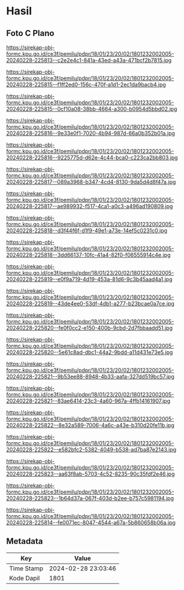 # Hasil

## Foto C Plano

https://sirekap-obj-formc.kpu.go.id/ce3f/pemilu/pdpr/18/01/23/20/02/1801232002005-20240228-225813--c2e2e4c1-841a-43ed-a43a-471bcf2b7815.jpg

https://sirekap-obj-formc.kpu.go.id/ce3f/pemilu/pdpr/18/01/23/20/02/1801232002005-20240228-225815--f1ff2ed0-156c-470f-a1d1-2ec1da9bacb4.jpg

https://sirekap-obj-formc.kpu.go.id/ce3f/pemilu/pdpr/18/01/23/20/02/1801232002005-20240228-225815--0cf10a08-38bb-4664-a300-b0954d5bbd02.jpg

https://sirekap-obj-formc.kpu.go.id/ce3f/pemilu/pdpr/18/01/23/20/02/1801232002005-20240228-225816--9e33e0f1-7020-4b94-987d-66a0b352b01a.jpg

https://sirekap-obj-formc.kpu.go.id/ce3f/pemilu/pdpr/18/01/23/20/02/1801232002005-20240228-225816--9225775d-d62e-4c44-bca0-c223ca2bb803.jpg

https://sirekap-obj-formc.kpu.go.id/ce3f/pemilu/pdpr/18/01/23/20/02/1801232002005-20240228-225817--089a3968-b347-4cd4-8130-9da5d4d8f47a.jpg

https://sirekap-obj-formc.kpu.go.id/ce3f/pemilu/pdpr/18/01/23/20/02/1801232002005-20240228-225817--ae989932-f517-4ca1-a0c3-a496ad190809.jpg

https://sirekap-obj-formc.kpu.go.id/ce3f/pemilu/pdpr/18/01/23/20/02/1801232002005-20240228-225818--d3f44f6f-d1f9-49e1-a73e-14ef5c0231c0.jpg

https://sirekap-obj-formc.kpu.go.id/ce3f/pemilu/pdpr/18/01/23/20/02/1801232002005-20240228-225818--3dd66137-10fc-41a4-82f0-f06555914c4e.jpg

https://sirekap-obj-formc.kpu.go.id/ce3f/pemilu/pdpr/18/01/23/20/02/1801232002005-20240228-225819--e0f9a719-4d19-453a-81d6-9c3b45aad4a1.jpg

https://sirekap-obj-formc.kpu.go.id/ce3f/pemilu/pdpr/18/01/23/20/02/1801232002005-20240228-225819--43de4ee0-53df-4db1-a277-b23bcae0a7ce.jpg

https://sirekap-obj-formc.kpu.go.id/ce3f/pemilu/pdpr/18/01/23/20/02/1801232002005-20240228-225820--fe0f0cc2-e150-400b-9cbd-2d7fbbaadd51.jpg

https://sirekap-obj-formc.kpu.go.id/ce3f/pemilu/pdpr/18/01/23/20/02/1801232002005-20240228-225820--5e61c8ad-dbc1-44a2-9bdd-a11d431e73e5.jpg

https://sirekap-obj-formc.kpu.go.id/ce3f/pemilu/pdpr/18/01/23/20/02/1801232002005-20240228-225821--9b53ee88-8948-4b33-aafa-327dd519bc57.jpg

https://sirekap-obj-formc.kpu.go.id/ce3f/pemilu/pdpr/18/01/23/20/02/1801232002005-20240228-225821--83ae6414-23c3-4a60-967a-4ffb14161907.jpg

https://sirekap-obj-formc.kpu.go.id/ce3f/pemilu/pdpr/18/01/23/20/02/1801232002005-20240228-225822--8e32a589-7006-4a6c-a43e-b310d20fe11b.jpg

https://sirekap-obj-formc.kpu.go.id/ce3f/pemilu/pdpr/18/01/23/20/02/1801232002005-20240228-225822--e582bfc2-5382-4049-b538-ad7ba87e2143.jpg

https://sirekap-obj-formc.kpu.go.id/ce3f/pemilu/pdpr/18/01/23/20/02/1801232002005-20240228-225823--aa63f8ab-5703-4c52-8235-90c35fdf2e46.jpg

https://sirekap-obj-formc.kpu.go.id/ce3f/pemilu/pdpr/18/01/23/20/02/1801232002005-20240228-225823--1b64d37a-067f-403d-b2ee-b757c5981194.jpg

https://sirekap-obj-formc.kpu.go.id/ce3f/pemilu/pdpr/18/01/23/20/02/1801232002005-20240228-225814--fe0071ec-8047-4544-a67a-5b860658b06a.jpg


## Metadata

| Key        | Value               |
| ---------- | ------------------- |
| Time Stamp | 2024-02-28 23:03:46 |
| Kode Dapil | 1801                |



